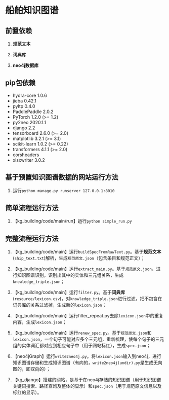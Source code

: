 # 船舶知识图谱

## 前置依赖

1. **规范文本**

2. **词典库**

3. **neo4j数据库**

## pip包依赖

- hydra-core 1.0.6
- jieba 0.42.1
- pyltp 0.4.0
- PaddlePaddle 2.0.2
- PyTorch 1.2.0 (>= 1.2)
- py2neo 2020.1.1
- django 2.2
- tensorboard 2.6.0 (>= 2.0)
- matplotlib 3.2.1 (>= 3.1)
- scikit-learn 1.0.2 (>= 0.22)
- transformers 4.1.1 (>= 2.0)
- corsheaders
- xlsxwriter 3.0.2

## 基于预置知识图谱数据的网站运行方法

1. 运行`python manage.py runserver 127.0.0.1:8010`

## 简单流程运行方法

1. 【kg_building/code/main/run】运行`python simple_run.py`

## 完整流程运行方法

1. 【kg_building/code/main】运行`buildSpecFromRawText.py`。基于**规范文本**(`ship_text.txt`)解析，生成`规范原文.json`（包含条目和规范正文）；

2. 【kg_building/code/main】运行`extract_main.py`。基于`规范原文.json`，进行知识图谱识别，识别出其中的实体和三元组关系，生成`knowledge_triple.json`；

3. 【kg_building/code/main】运行`filter.py`。基于**词典库**(`resource/lexicon.csv`)，对`knowledge_triple.json`进行过滤，把不包含在词典库的关系过滤掉，生成新的`lexicon.json`；

4. 【kg_building/code/main】运行filter_repeat.py去除`lexicon.json`中的重复内容，生成`lexicon.json`；

5. 【kg_building/code/main】运行`renew_spec.py`。基于`规范原文.json`和`lexicon.json`，一个句子可能对应多个三元组，重新梳理，使每个句子的三元组的实体词汇都对应到相应句子中（用于网站标红），生成`spec.json`；

6. 【neo4jGraph】运行`write2neo4j.py`。将`lexicon.json`输入到neo4j，进行知识图谱存储和生成知识图谱（有向的，`write2neo4j(undir).py`是生成无向图的，即双向的）；

7. 【kg_django】搭建的网站，是基于在neo4j存储的知识图谱（用于知识图谱关键词搜索、路径查询及整体的显示）和`spec.json`（用于规范原文信息以及标红的显示）。


